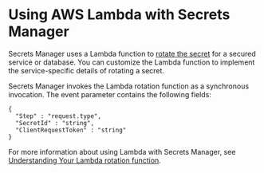 # Using AWS Lambda with Secrets Manager<a name="with-secrets-manager"></a>

Secrets Manager uses a Lambda function to [ rotate the secret](https://docs.aws.amazon.com/secretsmanager/latest/userguide/rotating-secrets.html) for a secured service or database\. You can customize the Lambda function to implement the service\-specific details of rotating a secret\.

Secrets Manager invokes the Lambda rotation function as a synchronous invocation\. The event parameter contains the following fields: 

```
{
  "Step" : "request.type",
  "SecretId" : "string",
  "ClientRequestToken" : "string"
}
```

For more information about using Lambda with Secrets Manager, see [Understanding Your Lambda rotation function](https://docs.aws.amazon.com/secretsmanager/latest/userguide/rotating-secrets-lambda-function-customizing.html)\. 